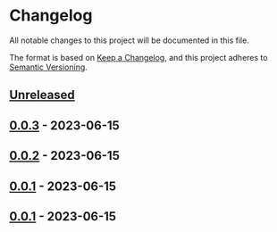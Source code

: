 # Changelog

All notable changes to this project will be documented in this file.

The format is based on [Keep a Changelog](https://keepachangelog.com/en/1.0.0/),
and this project adheres to [Semantic Versioning](https://semver.org/spec/v2.0.0.html).

## [Unreleased]

## [0.0.3] - 2023-06-15

## [0.0.2] - 2023-06-15

## [0.0.1] - 2023-06-15

[Unreleased]: https://github.com/TrujilloGarcia/spiralverse-front/compare/0.0.3...HEAD

[0.0.3]: https://github.com/TrujilloGarcia/spiralverse-front/compare/0.0.2...0.0.3

[0.0.2]: https://github.com/TrujilloGarcia/spiralverse-front/compare/0.0.1...0.0.2

## [0.0.1] - 2023-06-15

[Unreleased]: https://github.com/TrujilloGarcia/spiralverse-front/compare/0.0.1...HEAD

[0.0.1]: https://github.com/TrujilloGarcia/spiralverse-front/compare/0.0.1...0.0.1

[0.0.1]: https://github.com/TrujilloGarcia/spiralverse-front/compare/fc7e135fe1597bfb81cb5c70a8e4b06d60bd8bba...0.0.1
